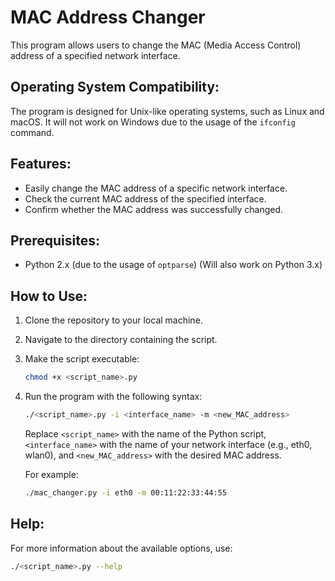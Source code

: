 # MAC Address Changer

This program allows users to change the MAC (Media Access Control) address of a specified network interface.

## Operating System Compatibility:

The program is designed for Unix-like operating systems, such as Linux and macOS. It will not work on Windows due to the usage of the `ifconfig` command.

## Features:

- Easily change the MAC address of a specific network interface.
- Check the current MAC address of the specified interface.
- Confirm whether the MAC address was successfully changed.

## Prerequisites:

- Python 2.x (due to the usage of `optparse`) (Will also work on Python 3.x)

## How to Use:

1. Clone the repository to your local machine.
2. Navigate to the directory containing the script.
3. Make the script executable:
    ```bash
    chmod +x <script_name>.py
    ```
4. Run the program with the following syntax:
    ```bash
    ./<script_name>.py -i <interface_name> -m <new_MAC_address>
    ```
    Replace `<script_name>` with the name of the Python script, `<interface_name>` with the name of your network interface (e.g., eth0, wlan0), and `<new_MAC_address>` with the desired MAC address.

   For example:
    ```bash
    ./mac_changer.py -i eth0 -m 00:11:22:33:44:55
    ```

## Help:

For more information about the available options, use:
```bash
./<script_name>.py --help

